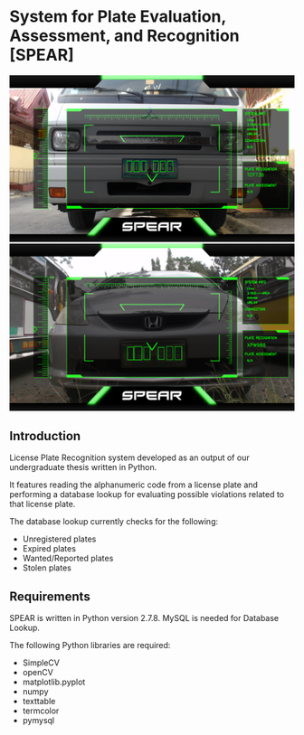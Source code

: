# System for Plate Evaluation, Assessment, and Recognition [SPEAR] #

![Screenshot 1](/screenshots/lpr1.png?raw=true)
![Screenshot 2](/screenshots/lpr2.png?raw=true)

## Introduction ##
License Plate Recognition system developed as an output of our 
undergraduate thesis written in Python.

It features reading the alphanumeric code from a license plate and
performing a database lookup for evaluating possible violations
related to that license plate.

The database lookup currently checks for the following:

   * Unregistered plates
   * Expired plates
   * Wanted/Reported plates
   * Stolen plates

## Requirements ##
SPEAR is written in Python version 2.7.8.
MySQL is needed for Database Lookup.

The following Python libraries are required:

  * SimpleCV
  * openCV
  * matplotlib.pyplot
  * numpy
  * texttable
  * termcolor
  * pymysql
